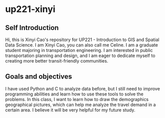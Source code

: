 # up221-xinyi
## Self Introduction
Hi, this is Xinyi Cao's repository for UP221 - Introduction to GIS and Spatial Data Science. I am Xinyi Cao, you can also call me Celine. I am a graduate student majoring in transportation engineering. I am interested in public transportation planning and design, and I am eager to dedicate myself to creating more better transit-friendly communities.
## Goals and objectives
I have used Python and C to analyze data before, but I still need to improve programming abilities and learn how to use these tools to solve the problems.
In this class, I want to learn how to draw the demographics geographical pictures, which can help me analyze the travel demand in a certain area. I believe it will be very helpful for my future study.
